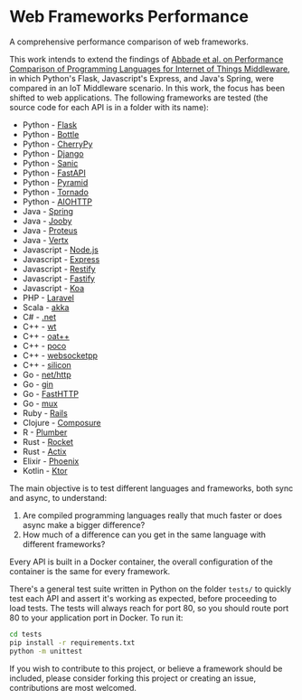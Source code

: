 # Web Frameworks Performance

A comprehensive performance comparison of web frameworks.

This work intends to extend the findings of [Abbade et al. on Performance Comparison of Programming Languages for Internet of Things Middleware](https://onlinelibrary.wiley.com/doi/abs/10.1002/ett.3891), in which Python's Flask, Javascript's Express, and Java's Spring, were compared in an IoT Middleware scenario. In this work, the focus has been shifted to web applications. The following frameworks are tested (the source code for each API is in a folder with its name):

+ Python - [Flask](https://flask.palletsprojects.com/en/1.1.x/)
+ Python - [Bottle](https://bottlepy.org/docs/dev/)
+ Python - [CherryPy](https://cherrypy.org/)
+ Python - [Django](https://www.djangoproject.com/)
+ Python - [Sanic](https://sanic.readthedocs.io/en/latest/)
+ Python - [FastAPI](https://fastapi.tiangolo.com/)
+ Python - [Pyramid](https://trypyramid.com/)
+ Python - [Tornado](https://www.tornadoweb.org/en/stable/)
+ Python - [AIOHTTP](https://docs.aiohttp.org/en/stable/)
+ Java - [Spring](https://spring.io/)
+ Java - [Jooby](https://github.com/jooby-project/jooby)
+ Java - [Proteus](https://github.com/noboomu/proteus)
+ Java - [Vertx](https://vertx.io/)
+ Javascript - [Node.js](https://nodejs.org/en/)
+ Javascript - [Express](https://expressjs.com/)
+ Javascript - [Restify](http://restify.com/)
+ Javascript - [Fastify](https://www.fastify.io/)
+ Javascript - [Koa](https://koajs.com/)
+ PHP - [Laravel](https://laravel.com/)
+ Scala - [akka](https://akka.io/)
+ C# - [.net](https://docs.microsoft.com/en-us/dotnet/)
+ C++ - [wt](https://www.webtoolkit.eu/wt/)
+ C++ - [oat++](https://github.com/oatpp/oatpp)
+ C++ - [poco](https://pocoproject.org/)
+ C++ - [websocketpp](https://github.com/zaphoyd/websocketpp)
+ C++ - [silicon](https://github.com/matt-42/silicon)
+ Go - [net/http](https://golang.org/pkg/net/http/)
+ Go - [gin](https://github.com/gin-gonic/gin)
+ Go - [FastHTTP](https://github.com/valyala/fasthttp)
+ Go - [mux](https://github.com/gorilla/mux)
+ Ruby - [Rails](https://rubyonrails.org/)
+ Clojure - [Composure](https://github.com/metosin/compojure-api)
+ R - [Plumber](https://www.rplumber.io/)
+ Rust - [Rocket](https://github.com/SergioBenitez/Rocket)
+ Rust - [Actix](https://actix.rs/)
+ Elixir - [Phoenix](https://www.phoenixframework.org/)
+ Kotlin - [Ktor](https://ktor.io/)

The main objective is to test different languages and frameworks, both sync and async, to understand:

1. Are compiled programming languages really that much faster or does async make a bigger difference?
2. How much of a difference can you get in the same language with different frameworks?

Every API is built in a Docker container, the overall configuration of the container is the same for every framework.

There's a general test suite written in Python on the folder `tests/` to quickly test each API and assert it's working as expected, before proceeding to load tests. The tests will always reach for port 80, so you should route port 80 to your application port in Docker. To run it:

```sh
cd tests
pip install -r requirements.txt
python -m unittest
```

If you wish to contribute to this project, or believe a framework should be included, please consider forking this project or creating an issue, contributions are most welcomed.
